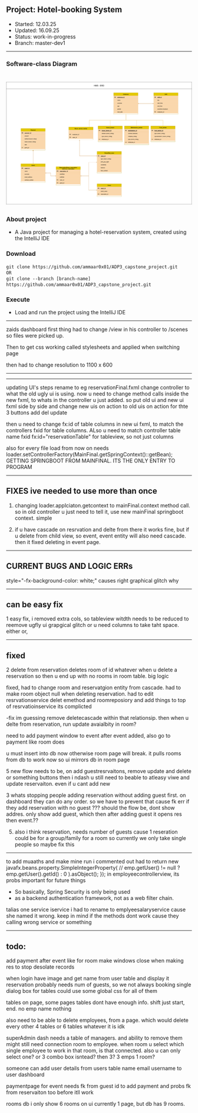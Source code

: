 ## Project: 	Hotel-booking System
- Started: 	12.03.25
- Updated: 	16.09.25
- Status: 	work-in-progress
- Branch:	master-dev1
---

### Software-class Diagram
![hms_erd.drawio.png](hms_erd.drawio.png)
=======

### About project
- A Java project for managing a hotel-reservation system, created using the IntelliJ IDE 


### Download
```
git clone https://github.com/ammaar0x01/ADP3_capstone_project.git
OR
git clone --branch [branch-name] https://github.com/ammaar0x01/ADP3_capstone_project.git
```


### Execute
- Load and run the project using the IntelliJ IDE
---

zaids dashboard
first thing had to change /view in his controller to /scenes
so files were picked up.

Then to get css working called stylesheets and applied 
when switching page

then had to change resolution to 1100 x 600


-----


-------
updating UI's steps
rename to eg reservationFinal.fxml
change controller to what the old ugly ui is using.
now u need to change method calls inside the new fxml, to 
whats in the controller u just added. so put old ui and new ui fxml side by side
and change new uis on action to old uis on action for thte 3 buttons add del update

then u need to change fx:id of table columns in new ui fxml, to match
the controllers fxid for table columns. ALso u need to match
controller table name fxid fx:id="reservationTable" for tableview,
so not just columns

also for every file load from now on needs
loader.setControllerFactory(MainFinal.getSpringContext()::getBean);
GETTING SPRINGBOOT FROM MAINFINAL.  ITS THE ONLY ENTRY TO PROGRAM


---
FIXES ive needed to use more than once
---
1. changing loader.applciaton.getcontext
to mainFinal.context method call. so in old controller
u just need to tell it, use new mainFinal springboot context.
simple

2. if u have cascade on resrvation and delte from there
it works fine, but if u delete from child view, so event,
event entity will also need cascade. then it fixed
deleting in event page.

----
CURRENT BUGS AND LOGIC ERRs
---
style="-fx-background-color: white;" causes right graphical glitch
why

---
can be easy fix
--
1 easy fix, i removed extra cols, so tableview witdth needs to
be reduced to reemove ugfly ui grapgical glitch or u need columns
to take taht space. either or,

---
fixed
--
2 delete from reservation deletes
room of id whatever when u delete a reservation
so then u end up with no rooms in room table. big logic 

fixed, had to change room and reservatgion entity
from cascade. had to make room object null when deleting
reservation. had to edit resrvationservice delet emethod
and roomreposiory and add things to top of resrvatioinservice
its complicted

-fix im guessing remove deletecascade within that relationsip.
then when u delte from reservation, run update avaialbity
in room?



need to add payment window to
event after event added, also go to payment
like room does

u must insert into db now otherwise room page
will break. it pulls rooms from db to work now
so ui mirrors db in room page





5 new flow needs to be,
on add guestresrvaitons, remove
update and delete or something buttons
then i ndash u still need to beable to atleasy
viwe and update reservaiton. even if u cant add new



3 whats stopping people adding reservation
without adding guest first. on dashboard
they can do any order. so we have to prevent
that cause fk err if they add reservation with no guest
??? should the flow be, dont show addres.
only show add guest, which then after adding
guest it opens res then event.??

5. also i think reservation, needs number of guests
cause 1 reseration could be for a group/family for a room
so currently we only take single people so maybe fix this
----
to add muaaths and make mine run i commented out had to
return new javafx.beans.property.SimpleIntegerProperty(
//                emp.getUser() != null ? emp.getUser().getId() : 0
).asObject();
});
in employeecontrollerview, its probs important for future things


- So basically, Spring Security is only being used 
- as a backend authentication framework, not as a web filter chain.



talias one service iservice i had to rename
to emplyeesalaryservice cause she named it wrong.
keep in mind if the methods dont work
cause they calling wrong service or something





---
todo:
---
add payment after event like for room
make windows close when making res to stop desolate records

when login have image and get name from user table and display it
reservation probably needs num of guests, so we not always booking single
dialog box for tables could use some global css for all of them


tables on page, some pages tables dont have enough info. shift just start, end. no emp name nothing


also need to be able to delete employees, from a page. which would
delete every other 4 tables or 6 tables whatever it is idk 

superAdmin dash needs a table of managers. and ability to remove them
might still need connection room to employee. when room u select
which single employee to work in that room, is that connected.
also u can only select one? or 3 combo box isntead? then 3? 3 emps
1 room?

someone can add user details from users table name email username to user dashboard


paymentpage for event needs fk from guest id to add payment
and probs fk from reservaiton too before itll work

rooms db i only show 6 rooms on ui currently 1 page,
but db has 9 rooms.